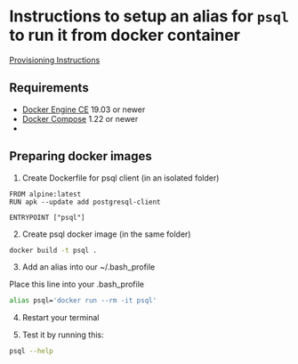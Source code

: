 # Instructions to setup an alias for `psql` to run it from docker container

[Provisioning Instructions](./provisioning.md)

## Requirements

- [Docker Engine CE](https://docs.docker.com/engine/install/#server) 19.03 or newer
- [Docker Compose](https://docs.docker.com/compose/install/) 1.22 or newer
-

## Preparing docker images

1. Create Dockerfile for psql client (in an isolated folder)

```
FROM alpine:latest
RUN apk --update add postgresql-client

ENTRYPOINT ["psql"]
```

2. Create psql docker image (in the same folder)

```sh
docker build -t psql .
```

3. Add an alias into our ~/.bash_profile

Place this line into your .bash_profile

```sh
alias psql='docker run --rm -it psql'
```

4. Restart your terminal

5. Test it by running this:

```sh
psql --help
```
